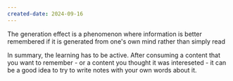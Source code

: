 ```yaml
---
created-date: 2024-09-16
---
```


The generation effect is a phenomenon where information is better remembered if it is generated from one's own mind rather than simply read

In summary, the learning has to be active. After consuming a content that you want to remember - or a content you thought it was intereseted - it can be a good idea to try to write notes with your own words about it.

